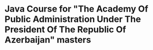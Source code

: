 # Java Course for "The Academy Of Public Administration Under The President Of The Republic Of Azerbaijan" masters
